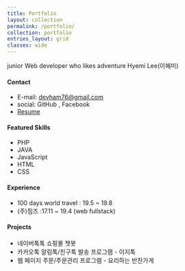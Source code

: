 ```yaml
---
title: Portfolio
layout: collection
permalink: /portfolio/
collection: portfolio
entries_layout: grid
classes: wide
---
```



junior Web developer who likes adventure
Hyemi Lee(이혜미)

#### Contact
* E-mail: devham76@gmail.com
* social: GitHub , Facebook
* [Resume](https://devham76.github.io/assets/portfolio/resume_191101.pdf)
#### Featured Skills
* PHP
* JAVA
* JavaScript
* HTML
* CSS
#### Experience
* 100 days world travel : 19.5 ~ 19.8
* (주)핌즈 :17.11 ~ 19.4 (web fullstack)
#### Projects
* 네이버톡톡 쇼핑몰 챗봇
* 카카오톡 알림톡/친구톡 발송 프로그램 - 이지톡
* 웹 페이지 주문/주문관리 프로그램 - 요리하는 반찬가게
